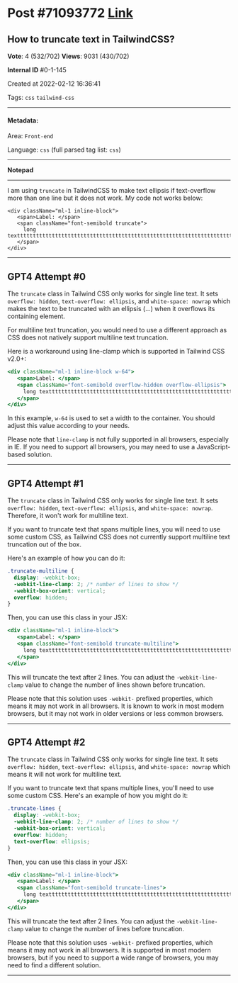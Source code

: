 
# Post \#71093772 [Link](https://stackoverflow.com/questions/71093772/)

## How to truncate text in TailwindCSS?

**Vote**: 4 (532/702) **Views**: 9031 (430/702) 

**Internal ID** \#0-1-145

Created at 2022-02-12 16:36:41

Tags: `css` `tailwind-css`

----------

#### Metadata:

Area: `Front-end`

Language: `css` (full parsed tag list: `css`)

----------

**Notepad**


----------

I am using `truncate` in TailwindCSS to make text ellipsis if text-overflow more than one line but it does not work.
My code not works below:
```
<div className="ml-1 inline-block">
   <span>Label: </span>
   <span className="font-semibold truncate">
     long texttttttttttttttttttttttttttttttttttttttttttttttttttttttttttttttttttttttttttttttttttttttttttttt
   </span>
</div>
```




----------
        
## GPT4 Attempt \#0

The `truncate` class in Tailwind CSS only works for single line text. It sets `overflow: hidden`, `text-overflow: ellipsis`, and `white-space: nowrap` which makes the text to be truncated with an ellipsis (...) when it overflows its containing element.

For multiline text truncation, you would need to use a different approach as CSS does not natively support multiline text truncation. 

Here is a workaround using line-clamp which is supported in Tailwind CSS v2.0+:

```jsx
<div className="ml-1 inline-block w-64">
   <span>Label: </span>
   <span className="font-semibold overflow-hidden overflow-ellipsis">
     long texttttttttttttttttttttttttttttttttttttttttttttttttttttttttttttttttttttttttttttttttttttttttttttt
   </span>
</div>
```

In this example, `w-64` is used to set a width to the container. You should adjust this value according to your needs. 

Please note that `line-clamp` is not fully supported in all browsers, especially in IE. If you need to support all browsers, you may need to use a JavaScript-based solution.

--------

## GPT4 Attempt \#1

The `truncate` class in Tailwind CSS only works for single line text. It sets `overflow: hidden`, `text-overflow: ellipsis`, and `white-space: nowrap`. Therefore, it won't work for multiline text.

If you want to truncate text that spans multiple lines, you will need to use some custom CSS, as Tailwind CSS does not currently support multiline text truncation out of the box.

Here's an example of how you can do it:

```css
.truncate-multiline {
  display: -webkit-box;
  -webkit-line-clamp: 2; /* number of lines to show */
  -webkit-box-orient: vertical;  
  overflow: hidden;
}
```

Then, you can use this class in your JSX:

```jsx
<div className="ml-1 inline-block">
   <span>Label: </span>
   <span className="font-semibold truncate-multiline">
     long texttttttttttttttttttttttttttttttttttttttttttttttttttttttttttttttttttttttttttttttttttttttttttttt
   </span>
</div>
```

This will truncate the text after 2 lines. You can adjust the `-webkit-line-clamp` value to change the number of lines shown before truncation.

Please note that this solution uses `-webkit-` prefixed properties, which means it may not work in all browsers. It is known to work in most modern browsers, but it may not work in older versions or less common browsers.

--------

## GPT4 Attempt \#2

The `truncate` class in Tailwind CSS only works for single line text. It sets `overflow: hidden`, `text-overflow: ellipsis`, and `white-space: nowrap` which means it will not work for multiline text.

If you want to truncate text that spans multiple lines, you'll need to use some custom CSS. Here's an example of how you might do it:

```css
.truncate-lines {
  display: -webkit-box;
  -webkit-line-clamp: 2; /* number of lines to show */
  -webkit-box-orient: vertical;
  overflow: hidden;
  text-overflow: ellipsis;
}
```

Then, you can use this class in your JSX:

```jsx
<div className="ml-1 inline-block">
   <span>Label: </span>
   <span className="font-semibold truncate-lines">
     long texttttttttttttttttttttttttttttttttttttttttttttttttttttttttttttttttttttttttttttttttttttttttttt
   </span>
</div>
```

This will truncate the text after 2 lines. You can adjust the `-webkit-line-clamp` value to change the number of lines before truncation.

Please note that this solution uses `-webkit-` prefixed properties, which means it may not work in all browsers. It is supported in most modern browsers, but if you need to support a wide range of browsers, you may need to find a different solution.

--------
